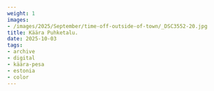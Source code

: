 ```yaml
---
weight: 1
images:
- /images/2025/September/time-off-outside-of-town/_DSC3552-20.jpg
title: Käära Puhketalu.
date: 2025-10-03
tags:
- archive
- digital
- käära-pesa
- estonia
- color
---
```


